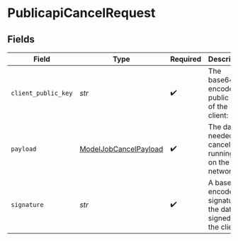 # PublicapiCancelRequest

 


## Fields

| Field                                                                 | Type                                                                  | Required                                                              | Description                                                           |
| --------------------------------------------------------------------- | --------------------------------------------------------------------- | --------------------------------------------------------------------- | --------------------------------------------------------------------- |
| `client_public_key`                                                   | *str*                                                                 | :heavy_check_mark:                                                    | The base64-encoded public key of the client:                          |
| `payload`                                                             | [ModelJobCancelPayload](../../models/shared/modeljobcancelpayload.md) | :heavy_check_mark:                                                    | The data needed to cancel a running job on the network                |
| `signature`                                                           | *str*                                                                 | :heavy_check_mark:                                                    | A base64-encoded signature of the data, signed by the client:         |